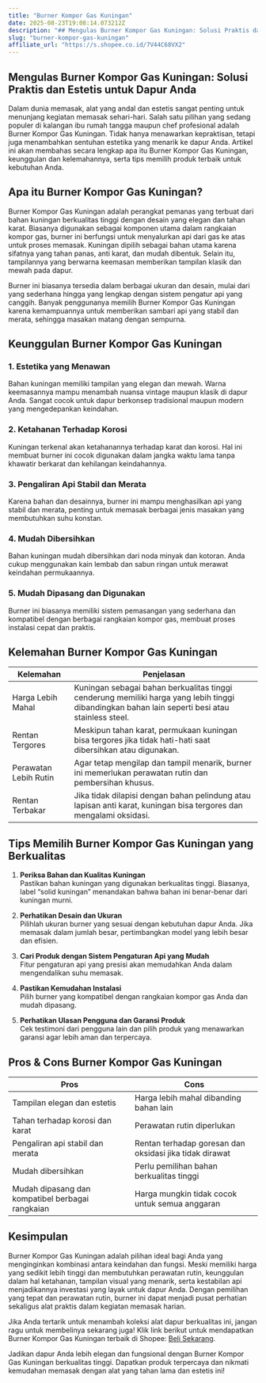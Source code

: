```yaml
---
title: "Burner Kompor Gas Kuningan"
date: 2025-08-23T19:08:14.073212Z
description: "## Mengulas Burner Kompor Gas Kuningan: Solusi Praktis dan Estetis untuk Dapur Anda..."
slug: "burner-kompor-gas-kuningan"
affiliate_url: "https://s.shopee.co.id/7V44C68VX2"
---
```

## Mengulas Burner Kompor Gas Kuningan: Solusi Praktis dan Estetis untuk Dapur Anda

Dalam dunia memasak, alat yang andal dan estetis sangat penting untuk menunjang kegiatan memasak sehari-hari. Salah satu pilihan yang sedang populer di kalangan ibu rumah tangga maupun chef profesional adalah Burner Kompor Gas Kuningan. Tidak hanya menawarkan kepraktisan, tetapi juga menambahkan sentuhan estetika yang menarik ke dapur Anda. Artikel ini akan membahas secara lengkap apa itu Burner Kompor Gas Kuningan, keunggulan dan kelemahannya, serta tips memilih produk terbaik untuk kebutuhan Anda.

## Apa itu Burner Kompor Gas Kuningan?

Burner Kompor Gas Kuningan adalah perangkat pemanas yang terbuat dari bahan kuningan berkualitas tinggi dengan desain yang elegan dan tahan karat. Biasanya digunakan sebagai komponen utama dalam rangkaian kompor gas, burner ini berfungsi untuk menyalurkan api dari gas ke atas untuk proses memasak. Kuningan dipilih sebagai bahan utama karena sifatnya yang tahan panas, anti karat, dan mudah dibentuk. Selain itu, tampilannya yang berwarna keemasan memberikan tampilan klasik dan mewah pada dapur.

Burner ini biasanya tersedia dalam berbagai ukuran dan desain, mulai dari yang sederhana hingga yang lengkap dengan sistem pengatur api yang canggih. Banyak penggunanya memilih Burner Kompor Gas Kuningan karena kemampuannya untuk memberikan sambari api yang stabil dan merata, sehingga masakan matang dengan sempurna.

## Keunggulan Burner Kompor Gas Kuningan

### 1. Estetika yang Menawan
Bahan kuningan memiliki tampilan yang elegan dan mewah. Warna keemasannya mampu menambah nuansa vintage maupun klasik di dapur Anda. Sangat cocok untuk dapur berkonsep tradisional maupun modern yang mengedepankan keindahan.

### 2. Ketahanan Terhadap Korosi
Kuningan terkenal akan ketahanannya terhadap karat dan korosi. Hal ini membuat burner ini cocok digunakan dalam jangka waktu lama tanpa khawatir berkarat dan kehilangan keindahannya.

### 3. Pengaliran Api Stabil dan Merata
Karena bahan dan desainnya, burner ini mampu menghasilkan api yang stabil dan merata, penting untuk memasak berbagai jenis masakan yang membutuhkan suhu konstan.

### 4. Mudah Dibersihkan
Bahan kuningan mudah dibersihkan dari noda minyak dan kotoran. Anda cukup menggunakan kain lembab dan sabun ringan untuk merawat keindahan permukaannya.

### 5. Mudah Dipasang dan Digunakan
Burner ini biasanya memiliki sistem pemasangan yang sederhana dan kompatibel dengan berbagai rangkaian kompor gas, membuat proses instalasi cepat dan praktis.

## Kelemahan Burner Kompor Gas Kuningan

| Kelemahan | Penjelasan |
|------------|--------------|
| Harga Lebih Mahal | Kuningan sebagai bahan berkualitas tinggi cenderung memiliki harga yang lebih tinggi dibandingkan bahan lain seperti besi atau stainless steel. |
| Rentan Tergores | Meskipun tahan karat, permukaan kuningan bisa tergores jika tidak hati-hati saat dibersihkan atau digunakan. |
| Perawatan Lebih Rutin | Agar tetap mengilap dan tampil menarik, burner ini memerlukan perawatan rutin dan pembersihan khusus. |
| Rentan Terbakar | Jika tidak dilapisi dengan bahan pelindung atau lapisan anti karat, kuningan bisa tergores dan mengalami oksidasi. |

## Tips Memilih Burner Kompor Gas Kuningan yang Berkualitas

1. **Periksa Bahan dan Kualitas Kuningan**  
Pastikan bahan kuningan yang digunakan berkualitas tinggi. Biasanya, label “solid kuningan” menandakan bahwa bahan ini benar-benar dari kuningan murni.

2. **Perhatikan Desain dan Ukuran**  
Pilihlah ukuran burner yang sesuai dengan kebutuhan dapur Anda. Jika memasak dalam jumlah besar, pertimbangkan model yang lebih besar dan efisien.

3. **Cari Produk dengan Sistem Pengaturan Api yang Mudah**  
Fitur pengaturan api yang presisi akan memudahkan Anda dalam mengendalikan suhu memasak.

4. **Pastikan Kemudahan Instalasi**  
Pilih burner yang kompatibel dengan rangkaian kompor gas Anda dan mudah dipasang.

5. **Perhatikan Ulasan Pengguna dan Garansi Produk**  
Cek testimoni dari pengguna lain dan pilih produk yang menawarkan garansi agar lebih aman dan terpercaya.

## Pros & Cons Burner Kompor Gas Kuningan

| **Pros** | **Cons** |
|------------|-----------|
| Tampilan elegan dan estetis | Harga lebih mahal dibanding bahan lain |
| Tahan terhadap korosi dan karat | Perawatan rutin diperlukan |
| Pengaliran api stabil dan merata | Rentan terhadap goresan dan oksidasi jika tidak dirawat |
| Mudah dibersihkan | Perlu pemilihan bahan berkualitas tinggi |
| Mudah dipasang dan kompatibel berbagai rangkaian | Harga mungkin tidak cocok untuk semua anggaran |

## Kesimpulan

Burner Kompor Gas Kuningan adalah pilihan ideal bagi Anda yang menginginkan kombinasi antara keindahan dan fungsi. Meski memiliki harga yang sedikit lebih tinggi dan membutuhkan perawatan rutin, keunggulan dalam hal ketahanan, tampilan visual yang menarik, serta kestabilan api menjadikannya investasi yang layak untuk dapur Anda. Dengan pemilihan yang tepat dan perawatan rutin, burner ini dapat menjadi pusat perhatian sekaligus alat praktis dalam kegiatan memasak harian.

Jika Anda tertarik untuk menambah koleksi alat dapur berkualitas ini, jangan ragu untuk membelinya sekarang juga! Klik link berikut untuk mendapatkan Burner Kompor Gas Kuningan terbaik di Shopee: [Beli Sekarang](https://s.shopee.co.id/7V44C68VX2).

Jadikan dapur Anda lebih elegan dan fungsional dengan Burner Kompor Gas Kuningan berkualitas tinggi. Dapatkan produk terpercaya dan nikmati kemudahan memasak dengan alat yang tahan lama dan estetis ini!